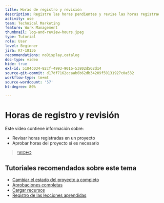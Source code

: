```yaml
---
title: Horas de registro y revisión
description: Registre las horas pendientes y revise las horas registradas antes de cerrar un proyecto en  [!DNL &#x200B; Workfront].
activity: use
team: Technical Marketing
feature: Work Management
thumbnail: log-and-review-hours.jpeg
type: Tutorial
role: User
level: Beginner
jira: KT-10136
recommendations: noDisplay,catalog
doc-type: video
hide: true
exl-id: 5104c034-82cf-4993-9016-53802d562d14
source-git-commit: d17df7162ccaab6b62db34209f50131927c0a532
workflow-type: tm+mt
source-wordcount: '57'
ht-degree: 80%

---
```


# Horas de registro y revisión

Este vídeo contiene información sobre:

* Revisar horas registradas en un proyecto
* Aprobar horas del proyecto si es necesario

>[!VIDEO](https://video.tv.adobe.com/v/3441072/?quality=12&learn=on&enablevpops&captions=spa)

## Tutoriales recomendados sobre este tema

* [Cambiar el estado del proyecto a completo](/help/manage-work/projects/change-the-project-status.md)
* [Aprobaciones completas](/help/manage-work/close-a-project/complete-approvals.md)
* [Cargar recursos](/help/manage-work/close-a-project/upload-assets.md)
* [Registro de las lecciones aprendidas](/help/manage-work/close-a-project/lessons-learned-from-closing-a-project.md)
